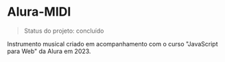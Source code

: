 # Alura-MIDI

> Status do projeto: concluído

Instrumento musical criado em acompanhamento com o curso "JavaScript para Web" da Alura em 2023.
